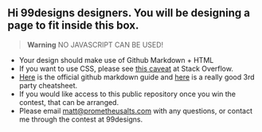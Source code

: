 <meta name="google-site-verification" content="LrRIQRYNBFz2NSLTBtoiL177XJ-wlVu2r0gQ7aqxpbY" />

## Hi 99designs designers. You will be designing a page to fit inside this box.


> **Warning** NO JAVASCRIPT CAN BE USED!

* Your design should make use of Github Markdown + HTML
* If you want to use CSS, please see [this caveat](https://stackoverflow.com/a/68038187) at Stack Overflow.
* [Here](https://docs.github.com/en/get-started/writing-on-github/getting-started-with-writing-and-formatting-on-github/basic-writing-and-formatting-syntax) is the official github markdown guide and [here](https://github.com/adam-p/markdown-here/wiki/Markdown-Cheatsheet) is a really good 3rd party cheatsheet.
* If you would like access to this public repository once you win the contest, that can be arranged.
* Please email matt@prometheusalts.com with any questions, or contact me through the contest at 99designs.
